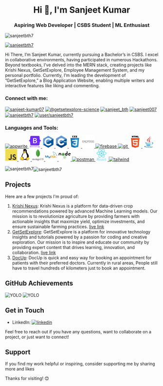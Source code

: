 <h1 align="center">Hi 👋, I'm Sanjeet Kumar</h1>
<h3 align="center">Aspiring Web Developer | CSBS Student | ML Enthusiast</h3>

<p align="left"> <img src="https://komarev.com/ghpvc/?username=sanjeetbth7&label=Profile%20views&color=0e75b6&style=flat" alt="sanjeetbth7" /> </p>

<p align="left"> <a href="https://github.com/ryo-ma/github-profile-trophy"><img src="https://github-profile-trophy.vercel.app/?username=sanjeetbth7" alt="sanjeetbth7" /></a> </p>

Hi There, I’m Sanjeet Kumar, currently pursuing a Bachelor’s in CSBS. I excel in collaborative environments, having participated in numerous Hackathons. Beyond textbooks, I’ve delved into the MERN stack, creating projects like Krishi Nexus, GetSetExplore, Employee Management System, and my personal portfolio. Currently, I’m leading the development of ”GetSetExplore,” a Blog Application Website, enabling multiple writers and interactive features like liking and commenting.

<h3 align="left">Connect with me:</h3>
<p align="left">
<a href="https://linkedin.com/in/sanjeet-kumar07" target="_blank"><img align="center" src="https://raw.githubusercontent.com/rahuldkjain/github-profile-readme-generator/master/src/images/icons/Social/linked-in-alt.svg" alt="sanjeet-kumar07" height="30" width="40" /></a>
<a href="https://www.youtube.com/@getsetexplore-science" target="_blank"><img align="center" src="https://raw.githubusercontent.com/rahuldkjain/github-profile-readme-generator/master/src/images/icons/Social/youtube.svg" alt="@getsetexplore-science" height="30" width="40" /></a>
<a href="https://www.codechef.com/users/sanjeet_bth" target="_blank"><img align="center" src="https://cdn.jsdelivr.net/npm/simple-icons@3.1.0/icons/codechef.svg" alt="sanjeet_bth" height="30" width="40" /></a>
<a href="https://codeforces.com/profile/sanjeet007" target="_blank"><img align="center" src="https://raw.githubusercontent.com/rahuldkjain/github-profile-readme-generator/master/src/images/icons/Social/codeforces.svg" alt="sanjeet007" height="30" width="40" /></a>
<a href="https://www.leetcode.com/sanjeetbth7" target="_blank"><img align="center" src="https://raw.githubusercontent.com/rahuldkjain/github-profile-readme-generator/master/src/images/icons/Social/leet-code.svg" alt="sanjeetbth7" height="30" width="40" /></a>
<a href="https://auth.geeksforgeeks.org/user/sanjeetbth7" target="_blank"><img align="center" src="https://raw.githubusercontent.com/rahuldkjain/github-profile-readme-generator/master/src/images/icons/Social/geeks-for-geeks.svg" alt="user/sanjeetbth7" height="30" width="40" /></a>
</p>

<h3 align="left">Languages and Tools:</h3>
<p align="left"> <a href="https://appwrite.io" target="_blank" rel="noreferrer"> <img src="https://www.vectorlogo.zone/logos/appwriteio/appwriteio-icon.svg" alt="appwrite" width="40" height="40"/> </a> <a href="https://getbootstrap.com" target="_blank" rel="noreferrer"> <img src="https://raw.githubusercontent.com/devicons/devicon/master/icons/bootstrap/bootstrap-plain-wordmark.svg" alt="bootstrap" width="40" height="40"/> </a> <a href="https://www.cprogramming.com/" target="_blank" rel="noreferrer"> <img src="https://raw.githubusercontent.com/devicons/devicon/master/icons/c/c-original.svg" alt="c" width="40" height="40"/> </a> <a href="https://www.w3schools.com/cpp/" target="_blank" rel="noreferrer"> <img src="https://raw.githubusercontent.com/devicons/devicon/master/icons/cplusplus/cplusplus-original.svg" alt="cplusplus" width="40" height="40"/> </a> <a href="https://www.w3schools.com/css/" target="_blank" rel="noreferrer"> <img src="https://raw.githubusercontent.com/devicons/devicon/master/icons/css3/css3-original-wordmark.svg" alt="css3" width="40" height="40"/> </a> <a href="https://expressjs.com" target="_blank" rel="noreferrer"> <img src="https://raw.githubusercontent.com/devicons/devicon/master/icons/express/express-original-wordmark.svg" alt="express" width="40" height="40"/> </a> <a href="https://firebase.google.com/" target="_blank" rel="noreferrer"> <img src="https://www.vectorlogo.zone/logos/firebase/firebase-icon.svg" alt="firebase" width="40" height="40"/> </a> <a href="https://git-scm.com/" target="_blank" rel="noreferrer"> <img src="https://www.vectorlogo.zone/logos/git-scm/git-scm-icon.svg" alt="git" width="40" height="40"/> </a> <a href="https://www.w3.org/html/" target="_blank" rel="noreferrer"> <img src="https://raw.githubusercontent.com/devicons/devicon/master/icons/html5/html5-original-wordmark.svg" alt="html5" width="40" height="40"/> </a> <a href="https://www.java.com" target="_blank" rel="noreferrer"> <img src="https://raw.githubusercontent.com/devicons/devicon/master/icons/java/java-original.svg" alt="java" width="40" height="40"/> </a> <a href="https://developer.mozilla.org/en-US/docs/Web/JavaScript" target="_blank" rel="noreferrer"> <img src="https://raw.githubusercontent.com/devicons/devicon/master/icons/javascript/javascript-original.svg" alt="javascript" width="40" height="40"/> </a> <a href="https://www.linux.org/" target="_blank" rel="noreferrer"> <img src="https://raw.githubusercontent.com/devicons/devicon/master/icons/linux/linux-original.svg" alt="linux" width="40" height="40"/> </a> <a href="https://www.mongodb.com/" target="_blank" rel="noreferrer"> <img src="https://raw.githubusercontent.com/devicons/devicon/master/icons/mongodb/mongodb-original-wordmark.svg" alt="mongodb" width="40" height="40"/> </a> <a href="https://www.mysql.com/" target="_blank" rel="noreferrer"> <img src="https://raw.githubusercontent.com/devicons/devicon/master/icons/mysql/mysql-original-wordmark.svg" alt="mysql" width="40" height="40"/> </a> <a href="https://nodejs.org" target="_blank" rel="noreferrer"> <img src="https://raw.githubusercontent.com/devicons/devicon/master/icons/nodejs/nodejs-original-wordmark.svg" alt="nodejs" width="40" height="40"/> </a> <a href="https://postman.com" target="_blank" rel="noreferrer"> <img src="https://www.vectorlogo.zone/logos/getpostman/getpostman-icon.svg" alt="postman" width="40" height="40"/> </a> <a href="https://reactjs.org/" target="_blank" rel="noreferrer"> <img src="https://raw.githubusercontent.com/devicons/devicon/master/icons/react/react-original-wordmark.svg" alt="react" width="40" height="40"/> </a> <a href="https://tailwindcss.com/" target="_blank" rel="noreferrer"> <img src="https://www.vectorlogo.zone/logos/tailwindcss/tailwindcss-icon.svg" alt="tailwind" width="40" height="40"/> </a> </p>

<img align="left" src="https://github-readme-stats.vercel.app/api/top-langs?username=sanjeetbth7&show_icons=true&layout=compact" alt="sanjeetbth7" />

<img align="center" src="https://github-readme-stats.vercel.app/api?username=sanjeetbth7&show_icons=true" alt="sanjeetbth7" />



## Projects

Here are a few projects I'm proud of:

1. [Krishi Nexus](https://github.com/sanjeetbth7/Krishi-Nexus): Krishi Nexus is a platform for data-driven crop recommendations powered by advanced Machine Learning models. Our mission is to revolutionize agriculture by providing farmers with actionable insights that maximize yield, optimize investments, and ensure sustainable farming practices. [live link](https://krishi-nexus.vercel.app)
2. [GetSetExplore](https://github.com/sanjeetbth7/Blog-Application): GetSetExplore is a platform for innovative technology insights and tutorials powered by a passion for coding and creative exploration. Our mission is to inspire and educate our community by providing expert content that drives learning, innovation, and collaboration. [live link](https://getsetexplore.onrender.com)
3. [DocUp](https://github.com/sanjeetbth7/DocUp): DocUp is quick and easy way for booking an appointment for patients with their preferred doctors. Currently in rural areas, People still have to travel hundreds of kilometers just to book an appointment.

## GitHub Achievements
<img src="https://github.githubassets.com/assets/yolo-default-be0bbff04951.png" alt="YOLO" width="50" height="50"> <img src="https://github.githubassets.com/assets/pull-shark-default-498c279a747d.png" alt="YOLO" width="50" height="50">


## Get in Touch

- LinkedIn: <a href="https://www.linkedin.com/in/sanjeet-kumar07/"><img width="24" height="24" src="https://img.icons8.com/color/48/linkedin.png" alt="linkedin"/></a>

Feel free to reach out if you have any questions, want to collaborate on a project, or just want to connect!

## Support

If you find my work helpful or inspiring, consider supporting me by sharing more and likes

Thanks for visiting! 😊
